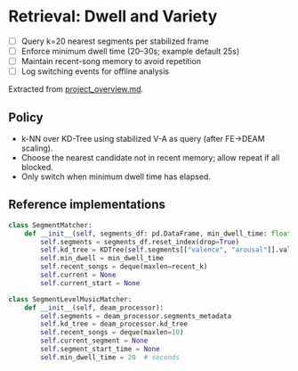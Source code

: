 # Retrieval: Dwell and Variety

- [ ] Query k=20 nearest segments per stabilized frame
- [ ] Enforce minimum dwell time (20–30s; example default 25s)
- [ ] Maintain recent-song memory to avoid repetition
- [ ] Log switching events for offline analysis

Extracted from [project_overview.md](file:///Users/desmondchoy/Projects/emo-rec/docs/project_overview.md).

## Policy

- k-NN over KD-Tree using stabilized V-A as query (after FE→DEAM scaling).
- Choose the nearest candidate not in recent memory; allow repeat if all blocked.
- Only switch when minimum dwell time has elapsed.

## Reference implementations

```python
class SegmentMatcher:
    def __init__(self, segments_df: pd.DataFrame, min_dwell_time: float = 25.0, recent_k: int = 5):
        self.segments = segments_df.reset_index(drop=True)
        self.kd_tree = KDTree(self.segments[["valence", "arousal"]].values)
        self.min_dwell = min_dwell_time
        self.recent_songs = deque(maxlen=recent_k)
        self.current = None
        self.current_start = None
```

```python
class SegmentLevelMusicMatcher:
    def __init__(self, deam_processor):
        self.segments = deam_processor.segments_metadata
        self.kd_tree = deam_processor.kd_tree
        self.recent_songs = deque(maxlen=10)
        self.current_segment = None
        self.segment_start_time = None
        self.min_dwell_time = 20  # seconds
```
